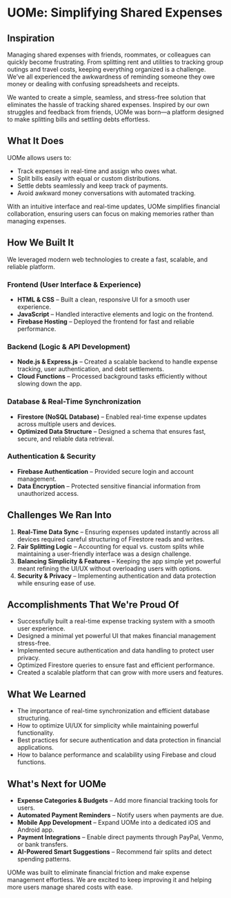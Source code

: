 # UOMe: Simplifying Shared Expenses  

## Inspiration  
Managing shared expenses with friends, roommates, or colleagues can quickly become frustrating. From splitting rent and utilities to tracking group outings and travel costs, keeping everything organized is a challenge. We’ve all experienced the awkwardness of reminding someone they owe money or dealing with confusing spreadsheets and receipts.  

We wanted to create a simple, seamless, and stress-free solution that eliminates the hassle of tracking shared expenses. Inspired by our own struggles and feedback from friends, UOMe was born—a platform designed to make splitting bills and settling debts effortless.  

## What It Does  
UOMe allows users to:  
- Track expenses in real-time and assign who owes what.  
- Split bills easily with equal or custom distributions.  
- Settle debts seamlessly and keep track of payments.  
- Avoid awkward money conversations with automated tracking.  

With an intuitive interface and real-time updates, UOMe simplifies financial collaboration, ensuring users can focus on making memories rather than managing expenses.  

## How We Built It  
We leveraged modern web technologies to create a fast, scalable, and reliable platform.  

### Frontend (User Interface & Experience)  
- **HTML & CSS** – Built a clean, responsive UI for a smooth user experience.  
- **JavaScript** – Handled interactive elements and logic on the frontend.  
- **Firebase Hosting** – Deployed the frontend for fast and reliable performance.  

### Backend (Logic & API Development)  
- **Node.js & Express.js** – Created a scalable backend to handle expense tracking, user authentication, and debt settlements.  
- **Cloud Functions** – Processed background tasks efficiently without slowing down the app.  

### Database & Real-Time Synchronization  
- **Firestore (NoSQL Database)** – Enabled real-time expense updates across multiple users and devices.  
- **Optimized Data Structure** – Designed a schema that ensures fast, secure, and reliable data retrieval.  

### Authentication & Security  
- **Firebase Authentication** – Provided secure login and account management.  
- **Data Encryption** – Protected sensitive financial information from unauthorized access.  

## Challenges We Ran Into  
1. **Real-Time Data Sync** – Ensuring expenses updated instantly across all devices required careful structuring of Firestore reads and writes.  
2. **Fair Splitting Logic** – Accounting for equal vs. custom splits while maintaining a user-friendly interface was a design challenge.  
3. **Balancing Simplicity & Features** – Keeping the app simple yet powerful meant refining the UI/UX without overloading users with options.  
4. **Security & Privacy** – Implementing authentication and data protection while ensuring ease of use.  

## Accomplishments That We're Proud Of  
- Successfully built a real-time expense tracking system with a smooth user experience.  
- Designed a minimal yet powerful UI that makes financial management stress-free.  
- Implemented secure authentication and data handling to protect user privacy.  
- Optimized Firestore queries to ensure fast and efficient performance.  
- Created a scalable platform that can grow with more users and features.  

## What We Learned  
- The importance of real-time synchronization and efficient database structuring.  
- How to optimize UI/UX for simplicity while maintaining powerful functionality.  
- Best practices for secure authentication and data protection in financial applications.  
- How to balance performance and scalability using Firebase and cloud functions.  

## What's Next for UOMe  
- **Expense Categories & Budgets** – Add more financial tracking tools for users.  
- **Automated Payment Reminders** – Notify users when payments are due.  
- **Mobile App Development** – Expand UOMe into a dedicated iOS and Android app.  
- **Payment Integrations** – Enable direct payments through PayPal, Venmo, or bank transfers.  
- **AI-Powered Smart Suggestions** – Recommend fair splits and detect spending patterns.  

UOMe was built to eliminate financial friction and make expense management effortless. We are excited to keep improving it and helping more users manage shared costs with ease.  
